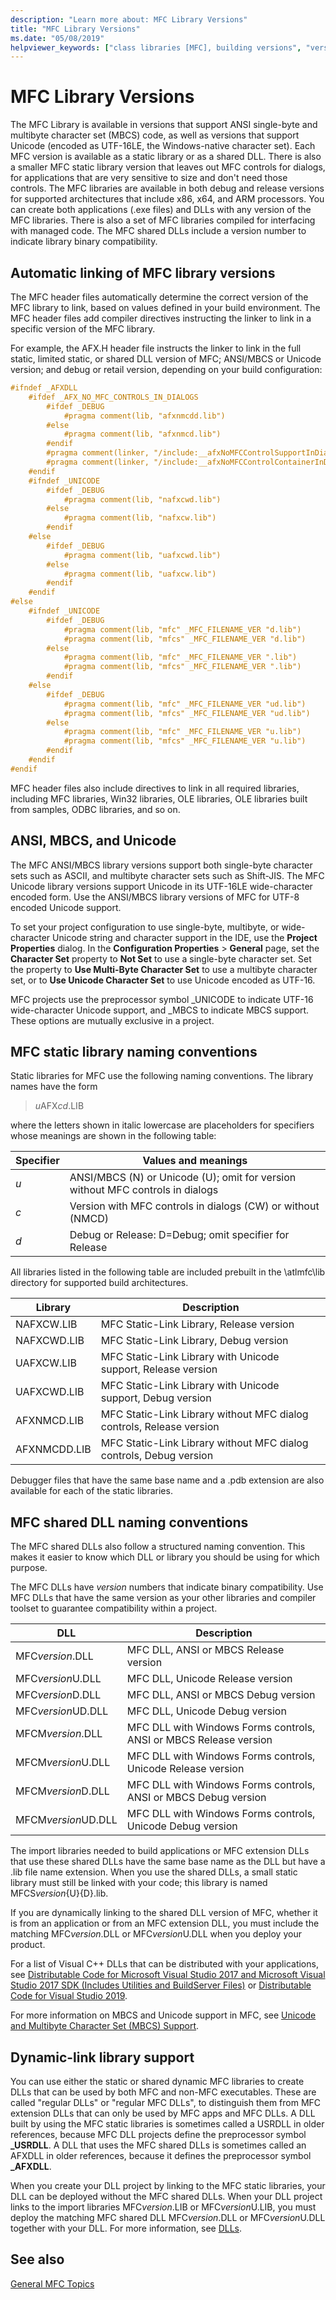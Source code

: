 ```yaml
---
description: "Learn more about: MFC Library Versions"
title: "MFC Library Versions"
ms.date: "05/08/2019"
helpviewer_keywords: ["class libraries [MFC], building versions", "version information [MFC], MFC library", "MFC class library", "MFC class library, building", "MFC libraries", "MFC, library versions", "libraries [MFC], versions"]
---
```

# MFC Library Versions

The MFC Library is available in versions that support ANSI single-byte and multibyte character set (MBCS) code, as well as versions that support Unicode (encoded as UTF-16LE, the Windows-native character set). Each MFC version is available as a static library or as a shared DLL. There is also a smaller MFC static library version that leaves out MFC controls for dialogs, for applications that are very sensitive to size and don't need those controls. The MFC libraries are available in both debug and release versions for supported architectures that include x86, x64, and ARM processors. You can create both applications (.exe files) and DLLs with any version of the MFC libraries. There is also a set of MFC libraries compiled for interfacing with managed code. The MFC shared DLLs include a version number to indicate library binary compatibility.

## Automatic linking of MFC library versions

The MFC header files automatically determine the correct version of the MFC library to link, based on values defined in your build environment. The MFC header files add compiler directives instructing the linker to link in a specific version of the MFC library.

For example, the AFX.H header file instructs the linker to link in the full static, limited static, or shared DLL version of MFC; ANSI/MBCS or Unicode version; and debug or retail version, depending on your build configuration:

```cpp
#ifndef _AFXDLL
    #ifdef _AFX_NO_MFC_CONTROLS_IN_DIALOGS
        #ifdef _DEBUG
            #pragma comment(lib, "afxnmcdd.lib")
        #else
            #pragma comment(lib, "afxnmcd.lib")
        #endif
        #pragma comment(linker, "/include:__afxNoMFCControlSupportInDialogs")
        #pragma comment(linker, "/include:__afxNoMFCControlContainerInDialogs")
    #endif
    #ifndef _UNICODE
        #ifdef _DEBUG
            #pragma comment(lib, "nafxcwd.lib")
        #else
            #pragma comment(lib, "nafxcw.lib")
        #endif
    #else
        #ifdef _DEBUG
            #pragma comment(lib, "uafxcwd.lib")
        #else
            #pragma comment(lib, "uafxcw.lib")
        #endif
    #endif
#else
    #ifndef _UNICODE
        #ifdef _DEBUG
            #pragma comment(lib, "mfc" _MFC_FILENAME_VER "d.lib")
            #pragma comment(lib, "mfcs" _MFC_FILENAME_VER "d.lib")
        #else
            #pragma comment(lib, "mfc" _MFC_FILENAME_VER ".lib")
            #pragma comment(lib, "mfcs" _MFC_FILENAME_VER ".lib")
        #endif
    #else
        #ifdef _DEBUG
            #pragma comment(lib, "mfc" _MFC_FILENAME_VER "ud.lib")
            #pragma comment(lib, "mfcs" _MFC_FILENAME_VER "ud.lib")
        #else
            #pragma comment(lib, "mfc" _MFC_FILENAME_VER "u.lib")
            #pragma comment(lib, "mfcs" _MFC_FILENAME_VER "u.lib")
        #endif
    #endif
#endif
```

MFC header files also include directives to link in all required libraries, including MFC libraries, Win32 libraries, OLE libraries, OLE libraries built from samples, ODBC libraries, and so on.

## ANSI, MBCS, and Unicode

The MFC ANSI/MBCS library versions support both single-byte character sets such as ASCII, and multibyte character sets such as Shift-JIS. The MFC Unicode library versions support Unicode in its UTF-16LE wide-character encoded form. Use the ANSI/MBCS library versions of MFC for UTF-8 encoded Unicode support.

To set your project configuration to use single-byte, multibyte, or wide-character Unicode string and character support in the IDE, use the **Project Properties** dialog. In the **Configuration Properties** > **General** page, set the **Character Set** property to **Not Set** to use a single-byte character set. Set the property to **Use Multi-Byte Character Set** to use a multibyte character set, or to **Use Unicode Character Set** to use Unicode encoded as UTF-16.

MFC projects use the preprocessor symbol \_UNICODE to indicate UTF-16 wide-character Unicode support, and \_MBCS to indicate MBCS support. These options are mutually exclusive in a project.

## MFC static library naming conventions

Static libraries for MFC use the following naming conventions. The library names have the form

> <em>u</em>AFX<em>cd</em>.LIB

where the letters shown in italic lowercase are placeholders for specifiers whose meanings are shown in the following table:

|Specifier|Values and meanings|
|---------------|-------------------------|
|*u*|ANSI/MBCS (N) or Unicode (U); omit for version without MFC controls in dialogs|
|*c*|Version with MFC controls in dialogs (CW) or without (NMCD)|
|*d*|Debug or Release: D=Debug; omit specifier for Release|

All libraries listed in the following table are included prebuilt in the \atlmfc\lib directory for supported build architectures.

|Library|Description|
|-------------|-----------------|
|NAFXCW.LIB|MFC Static-Link Library, Release version|
|NAFXCWD.LIB|MFC Static-Link Library, Debug version|
|UAFXCW.LIB|MFC Static-Link Library with Unicode support, Release version|
|UAFXCWD.LIB|MFC Static-Link Library with Unicode support, Debug version|
|AFXNMCD.LIB|MFC Static-Link Library without MFC dialog controls, Release version|
|AFXNMCDD.LIB|MFC Static-Link Library without MFC dialog controls, Debug version|

Debugger files that have the same base name and a .pdb extension are also available for each of the static libraries.

## MFC shared DLL naming conventions

The MFC shared DLLs also follow a structured naming convention. This makes it easier to know which DLL or library you should be using for which purpose.

The MFC DLLs have *version* numbers that indicate binary compatibility. Use MFC DLLs that have the same version as your other libraries and compiler toolset to guarantee compatibility within a project.

|DLL|Description|
|---------|-----------------|
|MFC*version*.DLL|MFC DLL, ANSI or MBCS Release version|
|MFC*version*U.DLL|MFC DLL, Unicode Release version|
|MFC*version*D.DLL|MFC DLL, ANSI or MBCS Debug version|
|MFC*version*UD.DLL|MFC DLL, Unicode Debug version|
|MFCM*version*.DLL|MFC DLL with Windows Forms controls, ANSI or MBCS Release version|
|MFCM*version*U.DLL|MFC DLL with Windows Forms controls, Unicode Release version|
|MFCM*version*D.DLL|MFC DLL with Windows Forms controls, ANSI or MBCS Debug version|
|MFCM*version*UD.DLL|MFC DLL with Windows Forms controls, Unicode Debug version|

The import libraries needed to build applications or MFC extension DLLs that use these shared DLLs have the same base name as the DLL but have a .lib file name extension. When you use the shared DLLs, a small static library must still be linked with your code; this library is named MFCS*version*{U}{D}.lib.

If you are dynamically linking to the shared DLL version of MFC, whether it is from an application or from an MFC extension DLL, you must include the matching MFC*version*.DLL or MFC*version*U.DLL when you deploy your product.

For a list of Visual C++ DLLs that can be distributed with your applications, see [Distributable Code for Microsoft Visual Studio 2017 and Microsoft Visual Studio 2017 SDK (Includes Utilities and BuildServer Files)](/visualstudio/productinfo/2017-redistribution-vs) or [Distributable Code for Visual Studio 2019](/visualstudio/releases/2019/redistribution).

For more information on MBCS and Unicode support in MFC, see [Unicode and Multibyte Character Set (MBCS) Support](../atl-mfc-shared/unicode-and-multibyte-character-set-mbcs-support.md).

## Dynamic-link library support

You can use either the static or shared dynamic MFC libraries to create DLLs that can be used by both MFC and non-MFC executables. These are called "regular DLLs" or "regular MFC DLLs", to distinguish them from MFC extension DLLs that can only be used by MFC apps and MFC DLLs. A DLL built by using the MFC static libraries is sometimes called a USRDLL in older references, because MFC DLL projects define the preprocessor symbol **\_USRDLL**. A DLL that uses the MFC shared DLLs is sometimes called an AFXDLL in older references, because it defines the preprocessor symbol **\_AFXDLL**.

When you create your DLL project by linking to the MFC static libraries, your DLL can be deployed without the MFC shared DLLs. When your DLL project links to the import libraries MFC*version*.LIB or MFC*version*U.LIB, you must deploy the matching MFC shared DLL MFC*version*.DLL or MFC*version*U.DLL together with your DLL. For more information, see [DLLs](../build/dlls-in-visual-cpp.md).

## See also

[General MFC Topics](general-mfc-topics.md)
